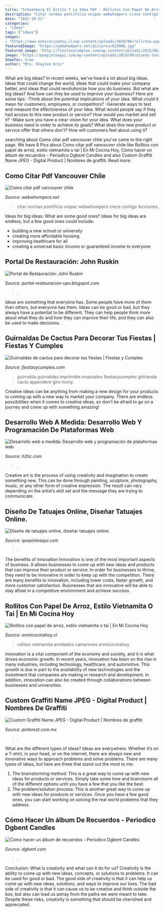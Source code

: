```yaml
---
title: "Schoenberg El Estilo Y La Idea Pdf - Rollitos Con Papel De Arroz, Estilo Vietnamita O Tai"
description: "Citar normas pontificia unipac webwhompers crece contigo lecciones"
date: "2022-10-21"
categories:
- "ideas"
tags: ["ideas"]
images:
- "https://www.enmicocinahoy.cl/wp-content/uploads/2010/08/rollitas-papel-arroz-5-1-1024x642.jpg"
featuredImage: "https://webwhompers.net/pictures/625906.jpg"
featured_image: "http://fiestasycumples.com/wp-content/uploads/2015/06/recortables-cactus-guirnalda-3.jpg"
image: "https://quepintoaqui.com/wp-content/uploads/2019/09/diseño-tatuaje-online-5.jpg"
ShowToc: true
author: "Mrs. Shaylee Kris"
---
```



What are big ideas?
In recent weeks, we've heard a lot about big ideas. Ideas that could change the world, ideas that could make your company better, and ideas that could revolutionize how you do business. But what are big ideas? And how can they be used to improve your business? Here are some tips: 
-Think about the potential implications of your idea. What could it mean for customers, employees, or competitors? 
-Generate ways to test and measure the effectiveness of your idea. What would people say if they had access to this new product or service? How would you market and sell it? 
-Make sure you have a clear vision for your idea. What does your business need in order to achieve its goals? What does this new product or service offer that others don't? How will customers feel about using it?

	

		
searching about Como citar pdf vancouver chile you've came to the right page. We have 8 Pics about Como citar pdf vancouver chile like Rollitos con papel de arroz, estilo vietnamita o tai | En Mi Cocina Hoy, Cómo hacer un álbum de recuerdos - Periodico Dgbent Candles and also Custom Graffiti Name JPEG - Digital Product | Nombres de graffiti. Read more:
		
    
## Como Citar Pdf Vancouver Chile

<img loading=lazy src="https://webwhompers.net/pictures/625906.jpg" onerror="this.onerror=null;this.src='https://tse2.mm.bing.net/th?id=OIP.i6NQMCrfkOq6C7FKlnO2RwHaJ5&amp;pid=15.1';" alt="Como citar pdf vancouver chile">

_Source: webwhompers.net_

>citar normas pontificia unipac webwhompers crece contigo lecciones. 

	

Ideas for big ideas: What are some good ones?
Ideas for big ideas are endless, but a few good ones could include: 
- building a new school or university 
- creating more affordable housing 
- improving healthcare for all 
- creating a universal basic income or guaranteed income to everyone

    
## Portal De Restauración: John Ruskin

<img loading=lazy src="http://3.bp.blogspot.com/-Ma-upJAtp3E/VIx1PbQYdqI/AAAAAAAAAHw/PJWxS6jwZJE/s1600/EL%2BGRAN%2BCANAL.jpg" onerror="this.onerror=null;this.src='https://tse4.mm.bing.net/th?id=OIP.7mY4D4p-6c0RWtez-rbTQgAAAA&amp;pid=15.1';" alt="Portal de Restauración: John Ruskin">

_Source: portal-restauracion-upv.blogspot.com_

>. 

	

Ideas are something that everyone has. Some people have more of them than others, but everyone has them. Ideas can be good or bad, but they always have a potential to be different. They can help people think more about what they do and how they can improve their life, and they can also be used to make decisions.

    
## Guirnaldas De Cactus Para Decorar Tus Fiestas | Fiestas Y Cumples

<img loading=lazy src="http://fiestasycumples.com/wp-content/uploads/2015/06/recortables-cactus-guirnalda-3.jpg" onerror="this.onerror=null;this.src='https://tse2.mm.bing.net/th?id=OIP.KEcuS4caZuBkWwMDOOhwjAHaFi&amp;pid=15.1';" alt="Guirnaldas de cactus para decorar tus fiestas | Fiestas y Cumples">

_Source: fiestasycumples.com_

>guirnalda guirnaldas imprimible inspirados fiestasycumples ghirlanda cacto appendere giro homy. 

	

Creative ideas can be anything from making a new design for your products to coming up with a new way to market your company. There are endless possibilities when it comes to creative ideas, so don't be afraid to go on a journey and come up with something amazing!

    
## Desarrollo Web A Medida: Desarrollo Web Y Programación De Plataformas Web

<img loading=lazy src="http://www.h2tic.com/imagenes/desarrollo-web-medida.png" onerror="this.onerror=null;this.src='https://tse4.mm.bing.net/th?id=OIP.54Up6bZ7SUazkoIpxxBrhQHaEs&amp;pid=15.1';" alt="Desarrollo web a medida: Desarrollo web y programación de plataformas web">

_Source: h2tic.com_

>. 

	

Creative art is the process of using creativity and imagination to create something new. This can be done through painting, sculpture, photography, music, or any other form of creative expression. The result can vary depending on the artist’s skill set and the message they are trying to communicate.

    
## Diseño De Tatuajes Online, Diseñar Tatuajes Online.

<img loading=lazy src="https://quepintoaqui.com/wp-content/uploads/2019/09/diseño-tatuaje-online-5.jpg" onerror="this.onerror=null;this.src='https://tse1.mm.bing.net/th?id=OIP.jh1uwudI-HAptbIGNOBUEgHaLH&amp;pid=15.1';" alt="Diseño de tatuajes online, diseñar tatuajes online.">

_Source: quepintoaqui.com_

>. 

	

The benefits of innovation
Innovation is one of the most important aspects of business. It allows businesses to come up with new ideas and products that can improve their product or service. In order for businesses to thrive, they need to be innovative in order to keep up with the competition. There are many benefits to innovation, including lower costs, faster growth, and more customer satisfaction. Businesses that are innovative will be able to stay afloat in a competitive environment and achieve success.

    
## Rollitos Con Papel De Arroz, Estilo Vietnamita O Tai | En Mi Cocina Hoy

<img loading=lazy src="https://www.enmicocinahoy.cl/wp-content/uploads/2010/08/rollitas-papel-arroz-5-1-1024x642.jpg" onerror="this.onerror=null;this.src='https://tse1.mm.bing.net/th?id=OIP.lBeUm5TUEpqw-Xs1Z4DIKAHaEp&amp;pid=15.1';" alt="Rollitos con papel de arroz, estilo vietnamita o tai | En Mi Cocina Hoy">

_Source: enmicocinahoy.cl_

>rollitos vietnamita arrollados camarones enmicocinahoy. 

	

Innovation is a vital component of the economy and society, and it is what drives economic growth. In recent years, innovation has been on the rise in many industries, including technology, healthcare, and automotive. This growth is due in part to the availability of new technologies and the investment that companies are making in research and development. In addition, innovation can also be created through collaborations between businesses and universities.

    
## Custom Graffiti Name JPEG - Digital Product | Nombres De Graffiti

<img loading=lazy src="https://i.pinimg.com/736x/1e/bf/cf/1ebfcfa2ad6f3cca2be1317fa996e61f.jpg" onerror="this.onerror=null;this.src='https://tse1.mm.bing.net/th?id=OIP.SVp0GXuKuhkCLCWbjSeLugHaDK&amp;pid=15.1';" alt="Custom Graffiti Name JPEG - Digital Product | Nombres de graffiti">

_Source: pinterest.com.mx_

>. 

	

What are the different types of ideas?
Ideas are everywhere. Whether it’s on a T-shirt, in your head, or on the internet, there are always new and innovative ways to approach problems and solve problems. 
There are many types of ideas, but here are three that stand out the most to me: 
1. The brainstorming method: This is a great way to come up with new ideas for products or services. Simply take some time and brainstorm all of the different options until you have a few that you like the best.
2. The problem/solution process: This is another great way to come up with new ideas for products or services. Once you have a few good ones, you can start working on solving the real world problems that they address. 

    
## Cómo Hacer Un álbum De Recuerdos - Periodico Dgbent Candles

<img loading=lazy src="http://www.dgbent.com/wp-content/uploads/2017/02/como-hacer-un-album-de-recuerdos.jpg" onerror="this.onerror=null;this.src='https://tse1.mm.bing.net/th?id=OIP.fuzs2BspWkZIZQjjsTFERAHaEK&amp;pid=15.1';" alt="Cómo hacer un álbum de recuerdos - Periodico Dgbent Candles">

_Source: dgbent.com_

>. 

	

Conclusion: What is creativity and what can it do for us?
Creativity is the ability to come up with new ideas, concepts, or solutions to problems. It can be used for good or bad. The good side of creativity is that it can help us come up with new ideas, solutions, and ways to improve our lives. The bad side of creativity is that it can cause us to be creative and think outside the box, but also can lead us astray from the paths we were meant to take. Despite these risks, creativity is something that should be cherished and appreciated.


